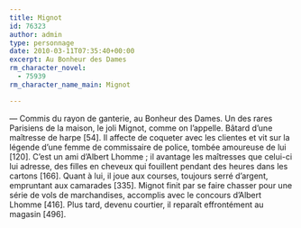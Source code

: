 ```yaml
---
title: Mignot
id: 76323
author: admin
type: personnage
date: 2010-03-11T07:35:40+00:00
excerpt: Au Bonheur des Dames
rm_character_novel:
  - 75939
rm_character_name_main: Mignot

---
```

— Commis du rayon de ganterie, au Bonheur des Dames. Un des rares Parisiens de la maison, le joli Mignot, comme on l’appelle. Bâtard d’une maîtresse de harpe [54]. Il affecte de coqueter avec les clientes et vit sur la légende d’une femme de commissaire de police, tombée amoureuse de lui [120]. C’est un ami d’Albert Lhomme ; il avantage les maîtresses que celui-ci lui adresse, des filles en cheveux qui fouillent pendant des heures dans les cartons [166]. Quant à lui, il joue aux courses, toujours serré d’argent, empruntant aux camarades [335]. Mignot finit par se faire chasser pour une série de vols de marchandises, accomplis avec le concours d’Albert Lhomme [416]. Plus tard, devenu courtier, il reparaît effrontément au magasin [496]. 